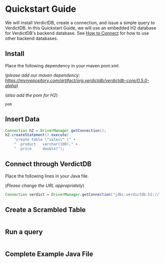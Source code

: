# Quickstart Guide

We will install VerdictDB, create a connection, and issue a simple query to VerdictDB. In this Quickstart Guide, we will use an embedded H2 database for VerdictDB's backend database. See [How to Connect](/connection/) for how to use other backend databases.


## Install

Place the following dependency in your maven pom.xml.

(*please add our maven dependency: https://mvnrepository.com/artifact/org.verdictdb/verdictdb-core/0.5.0-alpha*)

(*also add the pom for H2*)

```
pom
```

## Insert Data


```java
Connection h2 = DriverManager.getConnection();
h2.createStatement().execute(    
    "create table \"sales\" (" +
    "  product   varchar(100)," +
    "  price     double)");
```



## Connect through VerdictDB

Place the following lines in your Java file.

(*Please change the URL appropriately*)

```java
Connection verdict = DriverManager.getConnection("jdbc:verdictdb:h2://localhost");
```


## Create a Scrambled Table

```java
```


## Run a query

```java
```


## Complete Example Java File

```java
```